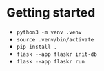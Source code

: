 # Getting started

* ```python3 -m venv .venv```
* ```source .venv/bin/activate```
* ```pip install .```
* ```flask --app flaskr init-db```
* ```flask --app flaskr run```